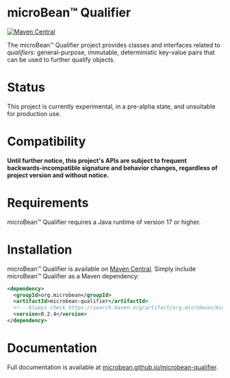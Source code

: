# microBean™ Qualifier

[![Maven Central](https://maven-badges.herokuapp.com/maven-central/org.microbean/microbean-qualifier/badge.svg)](https://maven-badges.herokuapp.com/maven-central/org.microbean/microbean-qualifier)

The microBean™ Qualifier project provides classes and interfaces related to _qualifiers_: general-purpose, immutable,
deterministic key-value pairs that can be used to further qualify objects.

# Status

This project is currently experimental, in a pre-alpha state, and unsuitable for production use.

# Compatibility

**Until further notice, this project's APIs are subject to frequent backwards-incompatible signature and behavior
changes, regardless of project version and without notice.**

# Requirements

microBean™ Qualifier requires a Java runtime of version 17 or higher.

# Installation

microBean™ Qualifier is available on [Maven Central](https://search.maven.org/).  Simply include microBean™ Qualifier as
a Maven dependency:

```xml
<dependency>
  <groupId>org.microbean</groupId>
  <artifactId>microbean-qualifier</artifactId>
  <!-- Always check https://search.maven.org/artifact/org.microbean/microbean-qualifier for up-to-date available versions. -->
  <version>0.2.4</version>
</dependency>
```

# Documentation

Full documentation is available at
[microbean.github.io/microbean-qualifier](https://microbean.github.io/microbean-qualifier/).
